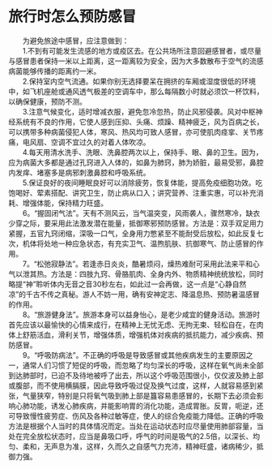 # 旅行时怎么预防感冒  

&emsp;&emsp;为避免旅途中感冒，应注意做到：  
&emsp;&emsp;1.不到有可能发生流感的地方或疫区去。在公共场所注意回避感冒者，或尽量与感冒患者保持一米以上距离，这一距离较为安全，因为大多数散布于空气的流感病菌能够传播的距离约一米。  
&emsp;&emsp;2.保持室内空气流通。如果你别无选择要呆在拥挤的车厢或湿度很低的环境中，如飞机座舱或通风透气极差的空调车中，那么每隔数小时就必须饮一杯饮料，以确保健康，预防不测。  
&emsp;&emsp;3.注意气候变化，适时增减衣服，避免忽冷忽热，防止风邪侵袭。风对中枢神经系统有不良的作用，它使人感到压抑、头痛、烦躁、精神疲乏，风为百病之长，可以携带多种病菌侵犯人体，寒风、热风均可致人感冒，亦可使肌肉痉挛、关节疼痛，电风扇、空调不宜过久的对着人体吹凉。  
&emsp;&emsp;4.每天用清水洗手、洗眼、洗鼻腔两次以上，保持手、眼、鼻的卫生。因为，应为病菌大多都是通过孔窍进入人体的，如鼻为肺窍，肺为娇脏，最易受邪，鼻腔内发痒、堵塞多是病邪刺激鼻腔和呼吸系统。  
&emsp;&emsp;5.保证良好的夜间睡眠良好可以消除疲劳，恢复体能，提高免疫细胞功效。吃饱喝好、荤素搭配、讲究卫生，防止病从口入；讲究营养、注重实惠，可以补充消耗、增强体能，保持精力旺盛。  
&emsp;&emsp;6。“握固闭气法”。天有不测风云，当气温突变，风雨袭人，骤然寒冷，缺衣少穿之际，要采用此法激发潜在能量，抵御寒邪预防感冒。方法是：双手双足用力紧握，五官九窍闭缩，深吸一口气，全身用力憋紧至不能耐受后放松，如此反复七次，机体将处地一种应急状态，有充实卫气、温煦肌肤、抗御寒气、防止感冒的作用。  
&emsp;&emsp;7。“松弛寂静法”。若逢赤日炎炎，酷暑烦闷，燥热难耐可采用此法来平和心气以泄其热。方法是：四肢九窍、骨胳肌肉、全身内外、物质精神统统放松，同时略提“神”聆听体内无音之音30秒左右，如此过一会再做，这一点是“心静自然凉”的千古不传之真秘。游人不妨一用，确有安神定志、降温息热、预防暑温感冒的作用。  
&emsp;&emsp;8。“旅游健身法”。旅游本身可以益身怡心，是老少咸宜的健身活动。旅游时首先应该以最愉快的心情来成行，在精神上无忧无虑、无拘无束、轻松自在，在肉体上舒筋活血，滑利关节，增强体质，增强机体对疾病的抵抗能力，减少疾病、预防感冒。  
&emsp;&emsp;9。“呼吸防病法”。不正确的呼吸是导致感冒或其他疾病发生的主要原因之一，通常人们习惯了短促的呼吸，而忽略了均匀深长的呼吸，这样在氧气尚未全部到达肺部时，已迫不及待地被呼了出去，所以这个呼吸范围很小，仅仅波及肺上部或腹部，而不使用横膈膜，因此导致呼吸过促及换气过度，这样，人就容易感到紧张，气量狭窄，特别是只将氧气吸到肺上部是簋容易患感冒的，长期下去必须会影响心肺功能，诱发心肺疾病，并能影响胃的消化功能，造成胃胀。反胃，呃逆，还可导致慢性疲劳症、伤风及各种过敏等症，使人的综合免疫能力降低。正确的呼吸方法是根据个人当时的具体情况而定。当处在运动状态时应尽量使用肺部容量，当处在完全放松状态时，应当是鼻吸口呼，呼气的时间是吸气的2.5倍，以深长、均匀、柔和，无声息为准，这样，久而久之自感气力充沛，精神旺盛，诸病稀少，抵御力强。  
<!-- Last processed: 2025-07-22 03:44:30 -->
